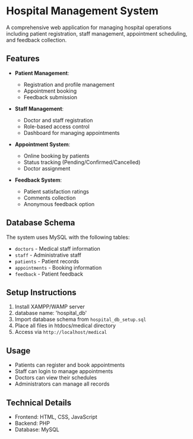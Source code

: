 # Hospital Management System

A comprehensive web application for managing hospital operations including patient registration, staff management, appointment scheduling, and feedback collection.

## Features

- **Patient Management**:
  - Registration and profile management
  - Appointment booking
  - Feedback submission

- **Staff Management**:
  - Doctor and staff registration
  - Role-based access control
  - Dashboard for managing appointments

- **Appointment System**:
  - Online booking by patients
  - Status tracking (Pending/Confirmed/Cancelled)
  - Doctor assignment

- **Feedback System**:
  - Patient satisfaction ratings
  - Comments collection
  - Anonymous feedback option

## Database Schema

The system uses MySQL with the following tables:
- `doctors` - Medical staff information
- `staff` - Administrative staff
- `patients` - Patient records
- `appointments` - Booking information
- `feedback` - Patient feedback

## Setup Instructions

1. Install XAMPP/WAMP server
2. database name: 'hospital_db'
2. Import database schema from `hospital_db_setup.sql`
3. Place all files in htdocs/medical directory
4. Access via `http://localhost/medical`

## Usage

- Patients can register and book appointments
- Staff can login to manage appointments
- Doctors can view their schedules
- Administrators can manage all records

## Technical Details

- Frontend: HTML, CSS, JavaScript
- Backend: PHP
- Database: MySQL
